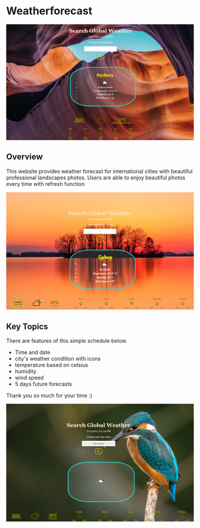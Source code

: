 # Weatherforecast
![Global Weather forecast](https://github.com/ahrumnoh/weatherforcast/blob/main/assets/image/2021-07-10%20(16).png?raw=true)



## Overview

This website provides weather forecast for international cities with beautiful professional landscapes photos.
Users are able to enjoy beautiful photos every time with refresh function


![Global Weather forecast](https://github.com/ahrumnoh/weatherforcast/blob/main/assets/image/2021-07-11%20(5).png)



## Key Topics

There are features of this simple schedule below.

* Time and date
* city's weather condition with icons
* temperature based on celsius
* humidity
* wind speed
* 5 days future forecasts



Thank you so much for your time :)

![Global Weather forecast](https://github.com/ahrumnoh/weatherforcast/blob/main/assets/image/2021-07-11%20(8).png)